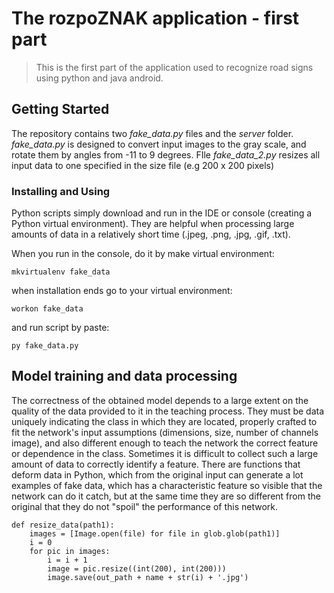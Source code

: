 # The rozpoZNAK application - first part

> This is the first part of the application used to recognize road signs using python and java android. 

## Getting Started

 The repository contains two _fake_data.py_ files and the _server_ folder. _fake_data.py_ is designed to convert input images to the gray scale, and rotate them by angles from -11 to 9 degrees. FIle _fake_data_2.py_ resizes all input data to one specified in the size file (e.g 200 x 200 pixels)

### Installing and Using

Python scripts simply download and run in the IDE or console (creating a Python virtual environment). They are helpful when processing large amounts of data in a relatively short time (.jpeg, .png, .jpg, .gif, .txt).

When you run in the console, do it by make virtual environment: 
```
mkvirtualenv fake_data
```
when installation ends go to your virtual environment:
```
workon fake_data
```
and run script by paste: 
```
py fake_data.py
```

## Model training and data processing

The correctness of the obtained model depends to a large extent on the quality of the data provided to it in the teaching process. They must be data uniquely indicating the class in which they are located, properly crafted to fit the network's input assumptions (dimensions, size, number of channels image), and also different enough to teach the network the correct feature or dependence in the class.
Sometimes it is difficult to collect such a large amount of data to correctly identify a feature. There are functions that deform data in Python, which from the original input can generate a lot examples of fake data, which has a characteristic feature so visible that the network can do it catch, but at the same time they are so different from the original that they do not "spoil" the performance of this network.

```
def resize_data(path1):
    images = [Image.open(file) for file in glob.glob(path1)]
    i = 0
    for pic in images:
        i = i + 1
        image = pic.resize((int(200), int(200)))
        image.save(out_path + name + str(i) + '.jpg')

```

